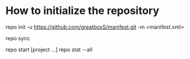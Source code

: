 # How to initialize the repository

repo init -u https://github.com/greatboxS/manifest.git -m <manifest.xml>

repo sync

repo start <branch-name> [project ...]
repo stat --all <branch-name>